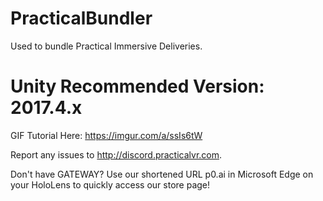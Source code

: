 # PracticalBundler
Used to bundle Practical Immersive Deliveries.

# Unity Recommended Version: 2017.4.x

GIF Tutorial Here: https://imgur.com/a/ssIs6tW

Report any issues to http://discord.practicalvr.com.

Don't have GATEWAY? Use our shortened URL p0.ai in Microsoft Edge on your HoloLens to quickly access our store page!
